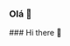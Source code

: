### Olá 👋

<!--
**rosafereira/rosafereira** é um repositório ✨ _especial_ ✨ porque seu `README.md` (este arquivo) aparece no seu perfil do GitHub.

Aqui estão algumas ideias para você começar:

- 🔭 Atualmente estou trabalhando em loja
- 🌱 Atualmente estou aprendendo muitas coisas novas
- 👯 Procuro colaborar em ser uma pessoa mas melhor
- 🤔 Estou procurando ajuda com psicóloga 
- 💬 Pergunte-me sobre meus estudos 
- 📫 Como entrar em contato comigo: me mandando mensagem 
- 😄 Pronomes:
- ⚡ Curiosidade: ...
-->### Hi there 👋

<!--
**rosafereira/rosafereira** is a ✨ _special_ ✨ repository because its `README.md` (this file) appears on your GitHub profile.

Here are some ideas to get you started:

- 🔭 I’m currently working on.. loja
- 🌱 I’m currently learning ...muitas coisas novas
- 👯 I’m looking to collaborate on ...ser uma pessoa mas melhor
- 🤔 I’m looking for help with ...
- 💬 Ask me about ...
- 📫 How to reach me: ...
- 😄 Pronouns: ...
- ⚡ Fun fact: ...
-->
